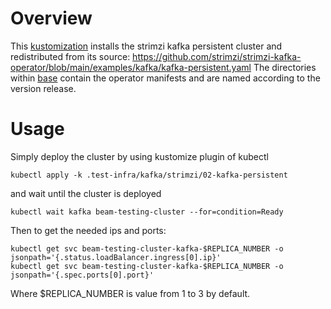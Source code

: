 <!--
    Licensed to the Apache Software Foundation (ASF) under one
    or more contributor license agreements.  See the NOTICE file
    distributed with this work for additional information
    regarding copyright ownership.  The ASF licenses this file
    to you under the Apache License, Version 2.0 (the
    "License"); you may not use this file except in compliance
    with the License.  You may obtain a copy of the License at

      http://www.apache.org/licenses/LICENSE-2.0

    Unless required by applicable law or agreed to in writing,
    software distributed under the License is distributed on an
    "AS IS" BASIS, WITHOUT WARRANTIES OR CONDITIONS OF ANY
    KIND, either express or implied.  See the License for the
    specific language governing permissions and limitations
    under the License.
-->

# Overview

This [kustomization](https://kubectl.docs.kubernetes.io/) installs the
strimzi kafka persistent cluster and redistributed from its source:
https://github.com/strimzi/strimzi-kafka-operator/blob/main/examples/kafka/kafka-persistent.yaml
The directories within [base](./base) contain the operator manifests and
are named according to the version release.

# Usage

Simply deploy the cluster by using kustomize plugin of kubectl
```
kubectl apply -k .test-infra/kafka/strimzi/02-kafka-persistent
```
and wait until the cluster is deployed
```
kubectl wait kafka beam-testing-cluster --for=condition=Ready
```
Then to get the needed ips and ports:
```
kubectl get svc beam-testing-cluster-kafka-$REPLICA_NUMBER -o jsonpath='{.status.loadBalancer.ingress[0].ip}'
kubectl get svc beam-testing-cluster-kafka-$REPLICA_NUMBER -o jsonpath='{.spec.ports[0].port}'
```
Where $REPLICA_NUMBER is value from 1 to 3 by default.